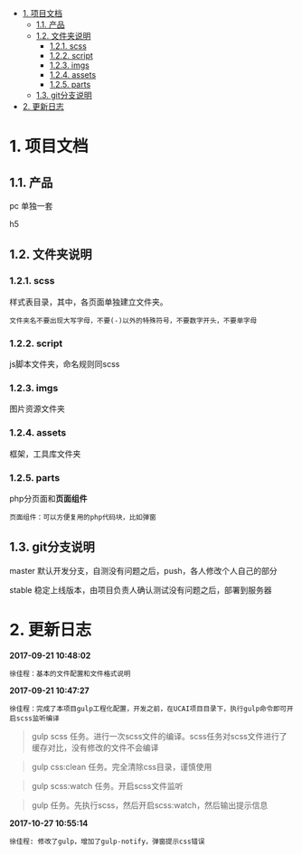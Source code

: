 
<!-- TOC -->

- [1. 项目文档](#1-项目文档)
    - [1.1. 产品](#11-产品)
    - [1.2. 文件夹说明](#12-文件夹说明)
        - [1.2.1. scss](#121-scss)
        - [1.2.2. script](#122-script)
        - [1.2.3. imgs](#123-imgs)
        - [1.2.4. assets](#124-assets)
        - [1.2.5. parts](#125-parts)
    - [1.3. git分支说明](#13-git分支说明)
- [2. 更新日志](#2-更新日志)

<!-- /TOC -->

# 1. 项目文档

## 1.1. 产品 

pc 单独一套

h5

## 1.2. 文件夹说明

### 1.2.1. scss 

样式表目录，其中，各页面单独建立文件夹。

    文件夹名不要出现大写字母，不要(-)以外的特殊符号，不要数字开头，不要单字母

### 1.2.2. script 

js脚本文件夹，命名规则同scss

### 1.2.3. imgs 

图片资源文件夹

### 1.2.4. assets 

框架，工具库文件夹

### 1.2.5. parts 

php分页面和**页面组件**

    页面组件：可以方便复用的php代码块，比如弹窗

## 1.3. git分支说明

master 默认开发分支，自测没有问题之后，push，各人修改个人自己的部分

stable 稳定上线版本，由项目负责人确认测试没有问题之后，部署到服务器

# 2. 更新日志

**2017-09-21 10:48:02**

    徐佳程：基本的文件配置和文件格式说明

**2017-09-21 10:47:27**

    徐佳程：完成了本项目gulp工程化配置，开发之前，在UCAI项目目录下，执行gulp命令即可开启scss监听编译

> gulp scss 任务。进行一次scss文件的编译。scss任务对scss文件进行了缓存对比，没有修改的文件不会编译

> gulp css:clean 任务。完全清除css目录，谨慎使用

> gulp scss:watch 任务。开启scss文件监听

> gulp 任务。先执行scss，然后开启scss:watch，然后输出提示信息

**2017-10-27 10:55:14**

    徐佳程: 修改了gulp，增加了gulp-notify，弹窗提示css错误